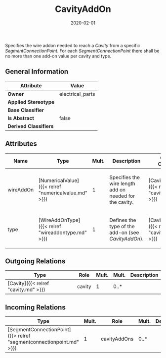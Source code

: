 ﻿---
title: CavityAddOn
toc: false
type: specs
date: "2020-02-01"
draft: false
specification: VEC
version: 1.2.0
documentType: "Recommendation"
elementType: Class
classes:
  - CavityAddOn
menu_name: vec-1.2.0
---
<p> Specifies the wire addon needed to reach a <i>Cavity</i> from a specific <i>SegmentConnectionPoint</i>. For each <i>SegmentConnectionPoint</i> there shall be no more than one add-on value per cavity and type.      </p>

## General Information

| Attribute               | Value |
|-------------------------|-------|
| **Owner**               | electrical_parts |
| **Applied Stereotype**  |   |
| **Base Classifier**     |   |
| **Is Abstract**         | false |
| **Derived Classifiers** |   |

## Attributes
|  Name  |  Type  |  Mult.  |  Description  |  Owning Classifier  |
|--------|--------|---------|---------------|--------------|
|wireAddOn | [NumericalValue]({{< relref "numericalvalue.md" >}}) | 1 | <p> Specifies the wire length add on needed for the cavity.      </p> | [CavityAddOn]({{< relref "cavityaddon.md" >}}) |
|type | [WireAddOnType]({{< relref "wireaddontype.md" >}}) | 1 | <p> Defines the type of the add-on (see <i>CavityAddOn</i>).      </p> | [CavityAddOn]({{< relref "cavityaddon.md" >}}) |

## Outgoing Relations
|    Type  |   Role   |   Mult.   |   Mult.   |   Description   |
|----------|----------|-----------|-----------|-----------------|
| [Cavity]({{< relref "cavity.md" >}}) | cavity | 1 | 0..* |  |
##  Incoming Relations
|    Type  |   Mult.  |   Role    |   Mult.   |   Description  |
|----------|----------|-----------|-----------|----------------|
| [SegmentConnectionPoint]({{< relref "segmentconnectionpoint.md" >}}) | 1 | cavityAddOns | 0..* |  |
